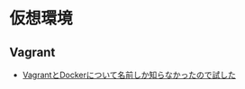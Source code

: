 
# 仮想環境

## Vagrant

* [VagrantとDockerについて名前しか知らなかったので試した](https://qiita.com/hidekuro/items/fc12344d36d996198e96)